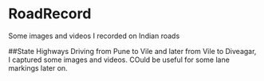 # RoadRecord
Some images and videos I recorded on Indian roads

##State Highways
Driving from Pune to Vile and later from Vile to Diveagar, I captured some images and videos.
COuld be useful for some lane markings later on.
